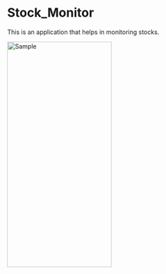 # Stock_Monitor
This is an application that helps in monitoring stocks.

<img src="https://github.com/aayusss2101/Stock_Monitor/blob/master/sample.gif" width="240" height="520" alt="Sample">

